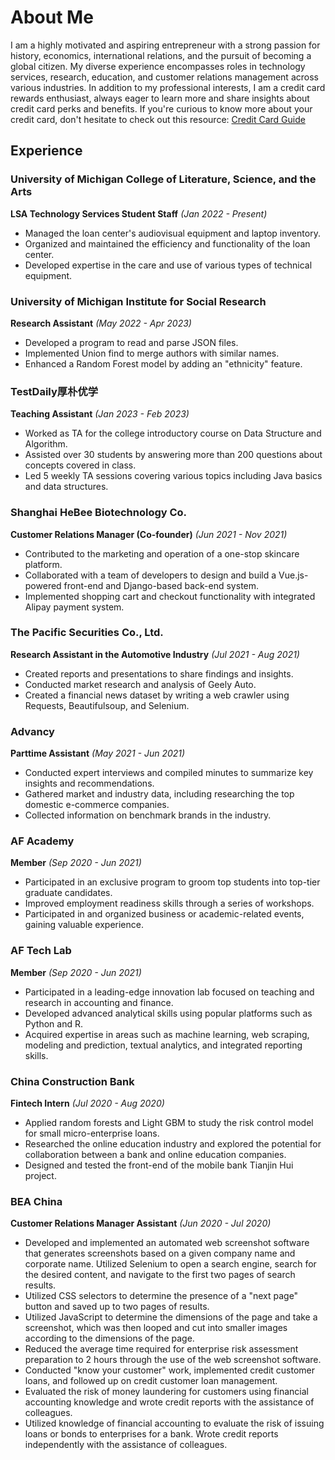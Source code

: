 # About Me

I am a highly motivated and aspiring entrepreneur with a strong passion for history, economics, international relations, and the pursuit of becoming a global citizen. My diverse experience encompasses roles in technology services, research, education, and customer relations management across various industries. In addition to my professional interests, I am a credit card rewards enthusiast, always eager to learn more and share insights about credit card perks and benefits. If you're curious to know more about your credit card, don't hesitate to check out this resource: [Credit Card Guide](https://elijahqi.github.io/personal-website/credit-card-guide)

## Experience

### University of Michigan College of Literature, Science, and the Arts
**LSA Technology Services Student Staff** _(Jan 2022 - Present)_
- Managed the loan center's audiovisual equipment and laptop inventory.
- Organized and maintained the efficiency and functionality of the loan center.
- Developed expertise in the care and use of various types of technical equipment.

### University of Michigan Institute for Social Research
**Research Assistant** _(May 2022 - Apr 2023)_
- Developed a program to read and parse JSON files.
- Implemented Union find to merge authors with similar names.
- Enhanced a Random Forest model by adding an "ethnicity" feature.

### TestDaily厚朴优学
**Teaching Assistant** _(Jan 2023 - Feb 2023)_
- Worked as TA for the college introductory course on Data Structure and Algorithm.
- Assisted over 30 students by answering more than 200 questions about concepts covered in class.
- Led 5 weekly TA sessions covering various topics including Java basics and data structures.

### Shanghai HeBee Biotechnology Co.
**Customer Relations Manager (Co-founder)** _(Jun 2021 - Nov 2021)_
- Contributed to the marketing and operation of a one-stop skincare platform.
- Collaborated with a team of developers to design and build a Vue.js-powered front-end and Django-based back-end system.
- Implemented shopping cart and checkout functionality with integrated Alipay payment system.

### The Pacific Securities Co., Ltd.
**Research Assistant in the Automotive Industry** _(Jul 2021 - Aug 2021)_
- Created reports and presentations to share findings and insights.
- Conducted market research and analysis of Geely Auto.
- Created a financial news dataset by writing a web crawler using Requests, Beautifulsoup, and Selenium.

### Advancy
**Parttime Assistant** _(May 2021 - Jun 2021)_
- Conducted expert interviews and compiled minutes to summarize key insights and recommendations.
- Gathered market and industry data, including researching the top domestic e-commerce companies.
- Collected information on benchmark brands in the industry.

### AF Academy
**Member** _(Sep 2020 - Jun 2021)_
- Participated in an exclusive program to groom top students into top-tier graduate candidates.
- Improved employment readiness skills through a series of workshops.
- Participated in and organized business or academic-related events, gaining valuable experience.

### AF Tech Lab
**Member** _(Sep 2020 - Jun 2021)_
- Participated in a leading-edge innovation lab focused on teaching and research in accounting and finance.
- Developed advanced analytical skills using popular platforms such as Python and R.
- Acquired expertise in areas such as machine learning, web scraping, modeling and prediction, textual analytics, and integrated reporting skills.

### China Construction Bank
**Fintech Intern** _(Jul 2020 - Aug 2020)_
- Applied random forests and Light GBM to study the risk control model for small micro-enterprise loans.
- Researched the online education industry and explored the potential for collaboration between a bank and online education companies.
- Designed and tested the front-end of the mobile bank Tianjin Hui project.

### BEA China
**Customer Relations Manager Assistant** _(Jun 2020 - Jul 2020)_
- Developed and implemented an automated web screenshot software that generates screenshots based on a given company name and corporate name. Utilized Selenium to open a search engine, search for the desired content, and navigate to the first two pages of search results. 
- Utilized CSS selectors to determine the presence of a "next page" button and saved up to two pages of results. 
- Utilized JavaScript to determine the dimensions of the page and take a screenshot, which was then looped and cut into smaller images according to the dimensions of the page.
- Reduced the average time required for enterprise risk assessment preparation to 2 hours through the use of the web screenshot software.
- Conducted "know your customer" work, implemented credit customer loans, and followed up on credit customer loan management. 
- Evaluated the risk of money laundering for customers using financial accounting knowledge and wrote credit reports with the assistance of colleagues.
- Utilized knowledge of financial accounting to evaluate the risk of issuing loans or bonds to enterprises for a bank. Wrote credit reports independently with the assistance of colleagues.